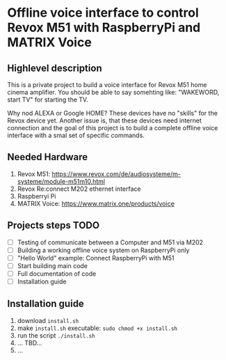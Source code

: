 # Offline voice interface to control Revox M51 with RaspberryPi and MATRIX Voice
## Highlevel description
This is a private project to build a voice interface for Revox M51 home cinema amplifier. You should be able to say somehting like: "WAKEWORD, start TV" for starting the TV.

Why nod ALEXA or Google HOME? These devices have no "skills" for the Revox device yet. Another issue is, that these devices need internet connection and the goal of this project is to build a complete offline voice interface with a smal set of specific commands.

## Needed Hardware
1. Revox M51: https://www.revox.com/de/audiosysteme/m-systeme/module-m51m10.html
2. Revox Re:connect M202 ethernet interface
3. Raspberryi Pi
4. MATRIX Voice: https://www.matrix.one/products/voice

## Projects steps TODO
- [ ] Testing of communicate between a Computer and M51 via M202
- [ ] Building a working offline voice system on RaspberryPi only
- [ ] "Hello World" example: Connect RaspberryPi with M51
- [ ] Start building main code
- [ ] Full documentation of code
- [ ] Installation guide

## Installation guide
1. download `install.sh`
2. make `install.sh` executable: `sudo chmod +x install.sh`
3. run the script `./install.sh`
4. ... TBD...
5. ...
